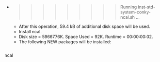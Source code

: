 * >>>>>>>>> Running inst-std-system-conky-ncal.sh ...
  * After this operation, 59.4 kB of additional disk space will be used.
  * Install ncal.
  * Disk size = 5966776K. Space Used = 92K. Runtime = 00:00:00:02.
  * The following NEW packages will be installed:
  ```bash
ncal
  ```
